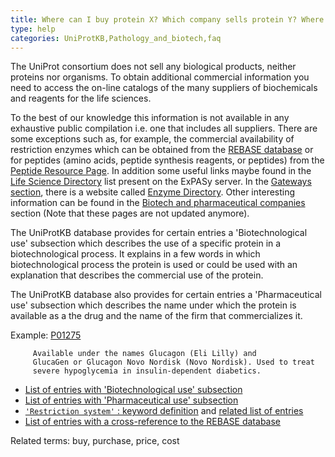 ```yaml
---
title: Where can I buy protein X? Which company sells protein Y? Where can I buy strain Z?
type: help
categories: UniProtKB,Pathology_and_biotech,faq
---
```


The UniProt consortium does not sell any biological products, neither proteins nor organisms. To obtain additional commercial information you need to access the on-line catalogs of the many suppliers of biochemicals and reagents for the life sciences.

To the best of our knowledge this information is not available in any exhaustive public compilation i.e. one that includes all suppliers. There are some exceptions such as, for example, the commercial availability of restriction enzymes which can be obtained from the [REBASE database](http://rebase.neb.com/rebase/rebase.html) or for peptides (amino acids, peptide synthesis reagents, or peptides) from the [Peptide Resource Page](http://www.peptideresource.com/). In addition some useful links maybe found in the [Life Science Directory](http://www.expasy.org/links.html) list present on the ExPASy server. In the [Gateways section](http://www.expasy.org/links.html#Gateways), there is a website called [Enzyme Directory](http://www.enzymedirectory.com/). Other interesting information can be found in the [Biotech and pharmaceutical companies](http://www.expasy.org/links.html#Biotech) section (Note that these pages are not updated anymore).

The UniProtKB database provides for certain entries a 'Biotechnological use' subsection which describes the use of a specific protein in a biotechnological process. It explains in a few words in which biotechnological process the protein is used or could be used with an explanation that describes the commercial use of the protein.

The UniProtKB database also provides for certain entries a 'Pharmaceutical use' subsection which describes the name under which the protein is available as a the drug and the name of the firm that commercializes it.

Example: [P01275](https://www.uniprot.org/uniprotkb/P01275#pathology_and_biotech)

         Available under the names Glucagon (Eli Lilly) and
         GlucaGen or Glucagon Novo Nordisk (Novo Nordisk). Used to treat
         severe hypoglycemia in insulin-dependent diabetics.


- [List of entries with 'Biotechnological use' subsection](https://www.uniprot.org/uniprotkb?query=annotation%3A%28type%3Abiotechnology%29)
- [List of entries with 'Pharmaceutical use' subsection](https://www.uniprot.org/uniprotkb?query=annotation%3A%28type%3Apharmaceutical%29)
- [`'Restriction system'` : keyword definition](https://www.uniprot.org/keywords/680) and [related list of entries](https://www.uniprot.org/uniprotkb?query=keyword:680)
- [List of entries with a cross-reference to the REBASE database](https://www.uniprot.org/uniprotkb?query=database%3Arebase)

Related terms: buy, purchase, price, cost
